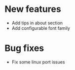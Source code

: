 # New features
- Add tips in about section
- Add configurable font family

# Bug fixes
- Fix some linux port issues
